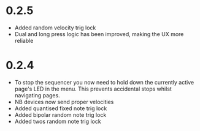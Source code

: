 # 0.2.5

* Added random velocity trig lock
* Dual and long press logic has been improved, making the UX more reliable

# 0.2.4

* To stop the sequencer you now need to hold down the currently active page's LED in the menu. This prevents accidental stops whilst navigating pages.
* NB devices now send proper velocities
* Added quantised fixed note trig lock
* Added bipolar random note trig lock
* Added twos random note trig lock